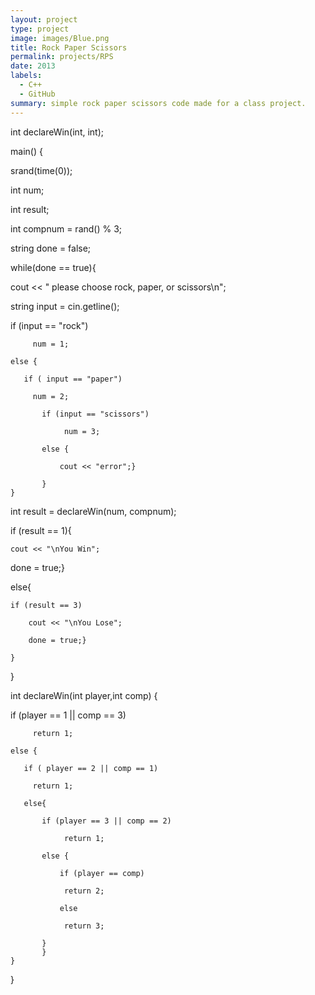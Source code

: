 ```yaml
---
layout: project
type: project
image: images/Blue.png
title: Rock Paper Scissors
permalink: projects/RPS
date: 2013
labels:
  - C++
  - GitHub
summary: simple rock paper scissors code made for a class project.
---
```


int declareWin(int, int);

main() {

 srand(time(0));
 
 int num;
 
 int result;
 
 int compnum = rand() % 3;
 
 string done = false;
 
 while(done == true){
 
cout << " please choose rock, paper, or scissors\n";

string input = cin.getline();

if (input == "rock")

		 num = 1;
		 
	else {
	
	   if ( input == "paper")
	   
		 num = 2;
		 
		   if (input == "scissors")
		   
			    num = 3;
			    
		   else {
		   
			   cout << "error";}
			   
	       }
	}
	
int result = declareWin(num, compnum);

if (result == 1){

	cout << "\nYou Win";
	
done = true;}

else{

	if (result == 3)
	
		cout << "\nYou Lose";
		
		done = true;}
		
	}
}

int declareWin(int player,int comp) {

if (player == 1 || comp == 3)

		 return 1;
		 
	else {
	
	   if ( player == 2 || comp == 1)
	   
		 return 1;
		 
	   else{
	   
		   if (player == 3 || comp == 2)
		   
			    return 1;
			    
		   else {
		   
			   if (player == comp)
			   
		        return 2;
		        
			   else 
			   
				return 3;
				
		   }
	       }
	}
}
